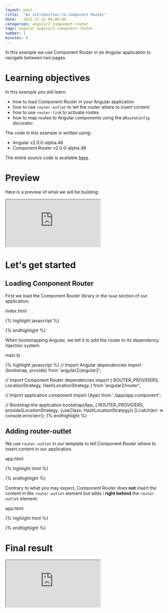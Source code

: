 ```yaml
---
layout: post
title:  "An introduction to Component Router"
date:   2015-11-21 00:00:00
categories: angular2 component-router
tags: angular angular2 component-router
number: 1
minutes: 8
---
```


In this example we use Component Router in an Angular application to navigate between two pages.

# Learning objectives

In this example you will learn:

- how to load Component Router in your Angular application
- how to use `router-outlet` to tell the router where to insert content
- how to use `router-link` to activate routes
- how to map routes to Angular components using the `@RouteConfig` decorator

The code in this example is written using:

- Angular v2.0.0-alpha.46
- Component Router v2.0.0-alpha.46

The entire source code is available [here](http://plnkr.co/edit/f2SM6AVJTBjL77j81jEA?p=preview).

# Preview

Here is a preview of what we will be building:

<iframe class="rbe-iframe--plunk" src="http://embed.plnkr.co/f2SM6AVJTBjL77j81jEA/preview"></iframe>

# Let's get started

## Loading Component Router

First we load the Component Router library in the `head` section of our application:

<aside class="rbe-aside-filename">index.html</aside>

{% highlight javascript %}
<script src="https://code.angularjs.org/2.0.0-alpha.46/router.dev.js"></script>
{% endhighlight %}

When bootstrapping Angular, we tell it to add the router to its dependency injection system:

<aside class="rbe-aside-filename">main.ts</aside>

{% highlight javascript %}
// Import Angular dependencies
import {bootstrap, provide} from 'angular2/angular2';

// Import Component Router dependencies
import {
  ROUTER_PROVIDERS,
  LocationStrategy,
  HashLocationStrategy
} from 'angular2/router';

// Import application component
import {App} from './app/app.component';

// Bootstrap the application
bootstrap(App, [
  ROUTER_PROVIDERS,
  provide(LocationStrategy, {useClass: HashLocationStrategy})
]).catch(err => console.error(err));
{% endhighlight %}

## Adding router-outlet

We use `router-outlet` in our template to tell Component Router where to insert content in our application.

<aside class="rbe-aside-filename">app.html</aside>

{% highlight html %}
<main>
  <router-outlet></router-outlet>
</main>
{% endhighlight %}

Contrary to what you may expect, Component Router does **not** insert the content in the `router-outlet` element but adds i **right behind** the `router-outlet` element:

<aside class="rbe-aside-filename">app.html</aside>

{% highlight html %}
<main>
  <router-outlet></router-outlet>
  <!-- The router will put the content here, right after the outlet -->
</main>
{% endhighlight %}



# Final result

<iframe class="rbe-iframe--plunk" src="http://embed.plnkr.co/f2SM6AVJTBjL77j81jEA/preview"></iframe>